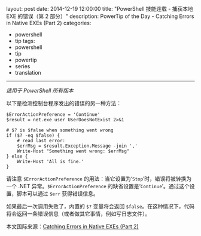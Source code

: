 ﻿layout: post
date: 2014-12-19 12:00:00
title: "PowerShell 技能连载 - 捕获本地 EXE 的错误（第 2 部分）"
description: PowerTip of the Day - Catching Errors in Native EXEs (Part 2)
categories:
- powershell
- tip
tags:
- powershell
- tip
- powertip
- series
- translation
---
_适用于 PowerShell 所有版本_

以下是检测控制台程序发出的错误的另一种方法：

    $ErrorActionPreference = 'Continue'
    $result = net.exe user UserDoesNotExist 2>&1 
    
    # $? is $false when something went wrong
    if ($? -eq $false) {
        # read last error:
        $errMsg = $result.Exception.Message -join ','
        Write-Host "Something went wrong: $errMsg"
    } else {
        Write-Host 'All is fine.'
    } 

请注意 `$ErrorActionPreference` 的用法：当它设置为‘`Stop`’时，错误将被转换为一个 .NET 异常。`$ErrorActionPreference` 的缺省设置是‘`Continue`’。通过这个设置，脚本可以通过 `$err` 获得错误信息。

如果最后一次调用失败了，内置的 `$?` 变量将会返回 `$false`。在这种情况下，代码将会返回一条错误信息（或者做其它事情，例如写日志文件）。

<!--more-->
本文国际来源：[Catching Errors in Native EXEs (Part 2)](http://powershell.com/cs/blogs/tips/archive/2014/12/19/catching-errors-in-native-exes-part-2.aspx)
